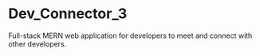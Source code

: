 # Dev_Connector_3

Full-stack MERN web application for developers to meet and connect with other developers.

